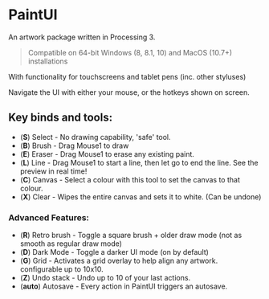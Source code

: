 # PaintUI
 An artwork package written in Processing 3.
 
 >Compatible on 64-bit Windows (8, 8.1, 10) and MacOS (10.7+) installations

 With functionality for touchscreens and tablet pens (inc. other styluses)
 
 Navigate the UI with either your mouse, or the hotkeys shown on screen.
 
## Key binds and tools:
* (**S**) Select         - No drawing capability, 'safe' tool.
* (**B**) Brush          - Drag Mouse1 to draw
* (**E**) Eraser         - Drag Mouse1 to erase any existing paint.
* (**L**) Line           - Drag Mouse1 to start a line, then let go to end the line. See the preview in real time!
* (**C**) Canvas         - Select a colour with this tool to set the canvas to that colour.
* (**X**) Clear          - Wipes the entire canvas and sets it to white. (Can be undone)
 
### Advanced Features:
* (**R**) Retro brush    - Toggle a square brush + older draw mode (not as smooth as regular draw mode)
* (**D**) Dark Mode      - Toggle a darker UI mode (on by default)
* (**G**) Grid           - Activates a grid overlay to help align any artwork. configurable up to 10x10.
* (**Z**) Undo stack     - Undo up to 10 of your last actions.
* (**auto**) Autosave    - Every action in PaintUI triggers an autosave.
